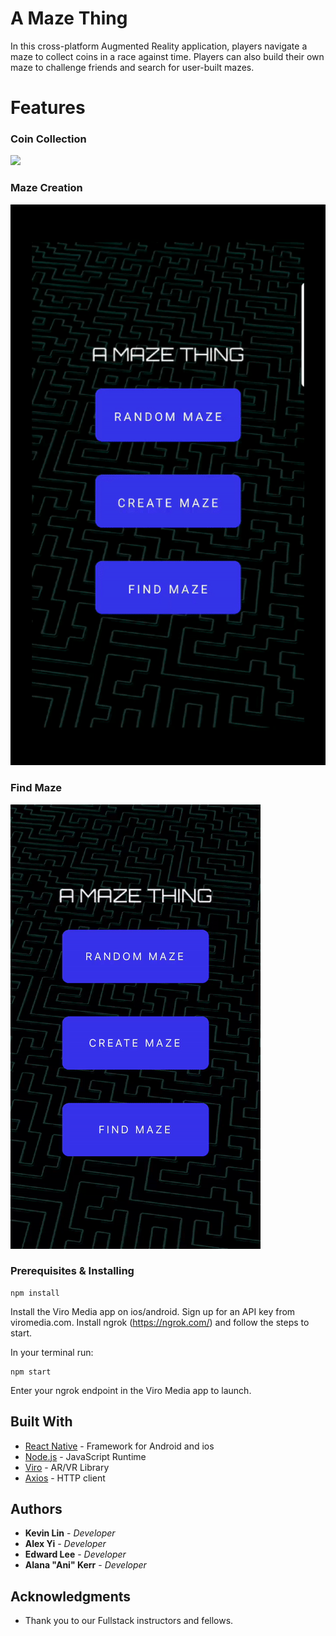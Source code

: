 # A Maze Thing

In this cross-platform Augmented Reality application, players navigate a maze to collect coins in a race against time. Players can also build their own maze to challenge friends and search for user-built mazes.

# Features

<h3>Coin Collection</h3>
<img src="./assets/collect-coin_sm.gif">

<h3>Maze Creation</h3>
<img src="./assets/create-maze.gif">

<h3>Find Maze</h3>
<img src="./assets/find-maze_sm.gif">

### Prerequisites & Installing

```
npm install
```

Install the Viro Media app on ios/android. Sign up for an API key from viromedia.com. Install ngrok (https://ngrok.com/) and follow the steps to start.

In your terminal run:

```
npm start
```
Enter your ngrok endpoint in the Viro Media app to launch.

## Built With

* [React Native](https://facebook.github.io/react-native/) - Framework for Android and ios
* [Node.js](https://nodejs.org/en/) - JavaScript Runtime
* [Viro](https://viromedia.com/) - AR/VR Library
* [Axios](https://www.npmjs.com/package/axios) - HTTP client

## Authors

* **Kevin Lin** - *Developer*
* **Alex Yi** - *Developer*
* **Edward Lee** - *Developer*
* **Alana "Ani" Kerr** - *Developer*

## Acknowledgments

* Thank you to our Fullstack instructors and fellows.
